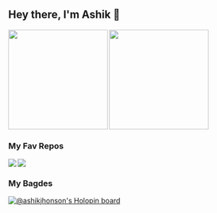 ## Hey there, I'm Ashik 👋

<a href="#">
  <img height=200 align="left" src="https://github-readme-stats.vercel.app/api?username=ashikjhonson&show_icons=true&theme=holi&card_width=220" />
</a>
<a href="#">
  <img height=200 align="center" src="https://github-readme-stats.vercel.app/api/top-langs?username=ashikjhonson&layout=compact&card_width=220&show_icons=true&theme=holi" />
</a>

<h3>My Fav Repos</h3>
 <a href="https://github.com/ashikjhonson/friendly-waddle">
  <img align="left" src="https://github-readme-stats.vercel.app/api/pin/?username=ashikjhonson&repo=friendly-waddle&theme=chartreuse-dark" />
</a>
<a href="https://github.com/ashikjhonson/KTU-CSE">
  <img align="center" src="https://github-readme-stats.vercel.app/api/pin/?username=ashikjhonson&repo=KTU-CSE&theme=chartreuse-dark" />
</a>
<!-- <h3>My Bagdes</h3> -->

 ### My Bagdes
[![@ashikjhonson's Holopin board](https://holopin.me/ashikjhonson)](https://holopin.io/@ashikjhonson)
